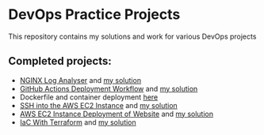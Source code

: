 # DevOps Practice Projects
This repository contains my solutions and work for various DevOps projects
## Completed projects:
- [NGINX Log Analyser](https://roadmap.sh/projects/nginx-log-analyser) and [my solution](https://github.com/Pandora1337/DevOps-Practice/tree/main/nginx-log-analyser)
- [GitHub Actions Deployment Workflow](https://roadmap.sh/projects/github-actions-deployment-workflow) and [my solution](https://github.com/Pandora1337/DevOps-Practice/tree/main/gh-actions-deployment-workflow)
- Dockerfile and container deployment [here](https://github.com/Pandora1337/ObamaBot/tree/deploy)
- [SSH into the AWS EC2 Instance](https://roadmap.sh/projects/ssh-remote-server-setup) and [my solution](https://github.com/Pandora1337/DevOps-Practice/tree/main/aws-ec2)
- [AWS EC2 Instance Deployment of Website](https://roadmap.sh/projects/ec2-instance) and [my solution](https://github.com/Pandora1337/DevOps-Practice/tree/main/aws-ec2)
- [IaC With Terraform](https://roadmap.sh/projects/iac-digitalocean) and [my solution](https://github.com/Pandora1337/DevOps-Practice/tree/main/iac-terraform)
